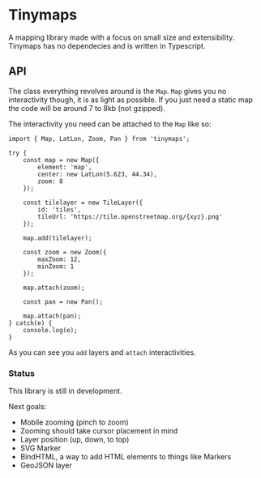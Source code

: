 # Tinymaps

A mapping library made with a focus on small size and extensibility. Tinymaps has no dependecies and is written in Typescript.

## API

The class everything revolves around is the `Map`. `Map` gives you no interactivity though, it is as light as possible. If you just need a static map the code will be around 7 to 8kb (not gzipped).

The interactivity you need can be attached to the `Map` like so:

```
import { Map, LatLon, Zoom, Pan } from 'tinymaps';

try {
    const map = new Map({
        element: 'map',
        center: new LatLon(5.623, 44.34),
        zoom: 8
    });

    const tilelayer = new TileLayer({
        id: 'tiles',
        tileUrl: 'https://tile.openstreetmap.org/{xyz}.png'
    });

    map.add(tilelayer);

    const zoom = new Zoom({
        maxZoom: 12,
        minZoom: 1
    });

    map.attach(zoom);

    const pan = new Pan();

    map.attach(pan);
} catch(e) {
    console.log(e);
}
```

As you can see you `add` layers and `attach` interactivities.

### Status

This library is still in development.

Next goals:

- Mobile zooming (pinch to zoom)
- Zooming should take cursor placement in mind
- Layer position (up, down, to top)
- SVG Marker
- BindHTML, a way to add HTML elements to things like Markers
- GeoJSON layer
